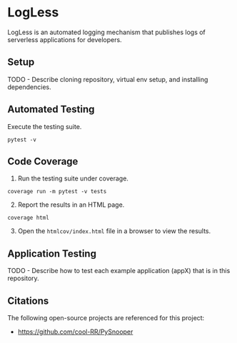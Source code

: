 # LogLess

LogLess is an automated logging mechanism that publishes logs of serverless applications for developers.

## Setup

TODO - Describe cloning repository, virtual env setup, and installing dependencies.

## Automated Testing

Execute the testing suite.
```
pytest -v
```

## Code Coverage

1. Run the testing suite under coverage.
```
coverage run -m pytest -v tests
```
2. Report the results in an HTML page.
```
coverage html
```
3. Open the `htmlcov/index.html` file in a browser to view the results.

## Application Testing

TODO - Describe how to test each example application (appX) that is in this repository.

## Citations

The following open-source projects are referenced for this project:
- https://github.com/cool-RR/PySnooper
